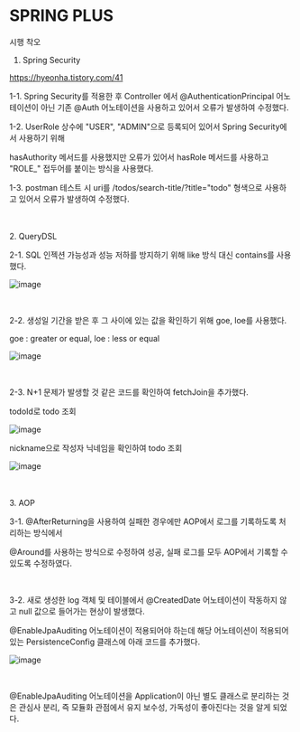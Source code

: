 # SPRING PLUS

시행 착오
 

1. Spring Security<br>

https://hyeonha.tistory.com/41<br>

1-1. Spring Security를 적용한 후 Controller 에서 @AuthenticationPrincipal 어노테이션이 아닌 기존 @Auth 어노테이션을 사용하고 있어서 오류가 발생하여 수정했다.<br>



1-2. UserRole 상수에 "USER", "ADMIN"으로 등록되어 있어서 Spring Security에서 사용하기 위해

hasAuthority 메서드를 사용했지만 오류가 있어서 hasRole 메서드를 사용하고 "ROLE_" 접두어를 붙이는 방식을 사용했다.<br>

 

1-3. postman 테스트 시 uri를 /todos/search-title/?title="todo" 형색으로 사용하고 있어서 오류가 발생하여 수정했다.<br>

 
 

 
<br><br>
2. QueryDSL

 

2-1. SQL 인젝션 가능성과 성능 저하를 방지하기 위해 like 방식 대신 contains를 사용했다.

![image](https://github.com/user-attachments/assets/1edd2769-09fb-4f0e-85ac-a75132343847)

<br>
 

2-2. 생성일 기간을 받은 후 그 사이에 있는 값을 확인하기 위해 goe, loe를 사용했다.

goe : greater or equal, loe : less or equal

![image](https://github.com/user-attachments/assets/209a6666-0ab3-4b7b-aa87-ef97ae42c44c)

 
<br>
 

2-3. N+1 문제가 발생할 것 같은 코드를 확인하여 fetchJoin을 추가했다.

 

todoId로 todo 조회

![image](https://github.com/user-attachments/assets/c8b0e742-6421-4b25-9e82-c8b5fc64ac4d)

nickname으로 작성자 닉네임을 확인하여 todo 조회

![image](https://github.com/user-attachments/assets/3b95e796-9f3f-4af8-b6f3-02e8647ded7e)


 <br><br>
3. AOP

 

3-1. @AfterReturning을 사용하여 실패한 경우에만 AOP에서 로그를 기록하도록 처리하는 방식에서

@Around를 사용하는 방식으로 수정하여 성공, 실패 로그를 모두 AOP에서 기록할 수 있도록 수정하였다.

 <br>

 

3-2. 새로 생성한 log 객체 및 테이블에서 @CreatedDate 어노테이션이 작동하지 않고 null 값으로 들어가는 현상이 발생했다.

@EnableJpaAuditing 어노테이션이 적용되어야 하는데 해당 어노테이션이 적용되어 있는 PersistenceConfig 클래스에 아래 코드를 추가했다.

 
![image](https://github.com/user-attachments/assets/2763a21e-79f1-4da0-a5a7-b02d160ad1a7)

 <br>

@EnableJpaAuditing 어노테이션을 Application이 아닌 별도 클래스로 분리하는 것은 관심사 분리, 즉 모듈화 관점에서 유지 보수성, 가독성이 좋아진다는 것을 알게 되었다.
